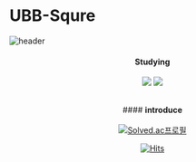# UBB-Squre
![header](https://capsule-render.vercel.app/api?type=waving&color=auto&height=400&section=header&text=Hello%20UBB%20Squre&fontSize=90)
<div align=center>
     
#### **Studying**

     
<img src="https://img.shields.io/badge/Python-3776AB?style=flat&logo=React&logoColor=white"/>
<img src="https://img.shields.io/badge/Guthub-181717?style=flat&logo=React&logoColor=white"/><br />

<br />#### **introduce**<br />
<br />[![Solved.ac프로필](http://mazassumnida.wtf/api/generate_badge?boj=Sanghun0901)](https://solved.ac/Sanghun0901)

[![Hits](https://hits.seeyoufarm.com/api/count/incr/badge.svg?url=https%3A%2F%2Fgithub.com%2FSanghun0901&count_bg=%2379C83D&title_bg=%23555555&icon=&icon_color=%23E7E7E7&title=hits&edge_flat=false)](https://hits.seeyoufarm.com)
</div>
